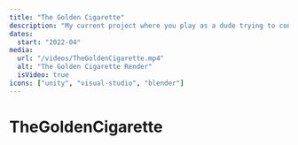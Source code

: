 ```yaml
---
title: "The Golden Cigarette"
description: "My current project where you play as a dude trying to conquer the golden cigarette hidden deep within the pyramids."
dates:
  start: "2022-04"
media:
  url: "/videos/TheGoldenCigarette.mp4"
  alt: "The Golden Cigarette Render"
  isVideo: true
icons: ["unity", "visual-studio", "blender"]
---
```


# TheGoldenCigarette
